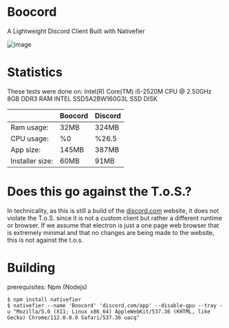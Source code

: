 # Boocord
A Lightweight Discord Client Built with Nativefier

![image](https://github.com/Boocord/discord-client/assets/85783692/fc6d0490-49b0-4705-9fee-12c31b6f6239)

# Statistics
These tests were done on:
Intel(R) Core(TM) i5-2520M CPU @ 2.50GHz
8GB DDR3 RAM
INTEL SSDSA2BW160G3L SSD DISK

|  |Boocord|Discord|
|--|--|--|
|Ram usage:|32MB|324MB|
|CPU usage:|%0|%26.5|
|App size:|145MB|387MB|
|Installer size:|60MB|91MB|

# Does this go against the T.o.S.?
In technicality, as this is still a build of the [discord.com](https://discord.com) website, it does not violate the T.o.S. since it is not a custom client but rather a different runtime or browser. If we assume that electron is just a one page web browser that is extremely minimal and that no changes are being made to the website, this is not against the t.o.s. 

# Building
prerequisites: Npm (Nodejs)
```
$ npm install nativefier
$ nativefier --name 'Boocord' 'discord.com/app' --disable-gpu --tray -u "Mozilla/5.0 (X11; Linux x86_64) AppleWebKit/537.36 (KHTML, like Gecko) Chrome/112.0.0.0 Safari/537.36 uacq"
```
